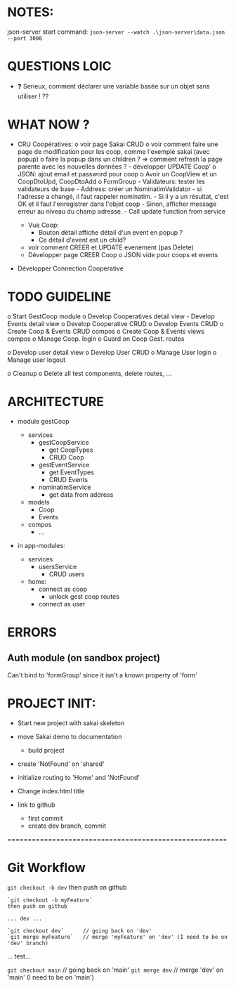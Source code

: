 # NOTES:
json-server start command:
`json-server --watch .\json-server\data.json --port 3000`


# QUESTIONS LOIC
- ❓ Serieux, comment déclarer une variable basée sur un objet sans utiliser ! ??

# WHAT NOW ?
- CRU Coopératives:
	o voir page Sakai CRUD
		o voir comment faire une page de modification pour les coop, comme l'exemple sakai (avec popup)
		o faire la popup dans un children ? => comment refresh la page parente avec les nouvelles données ?
		- développer UPDATE Coop'
			o JSON: ajout email et password pour coop
			o Avoir un CoopView et un CoopDtoUpd, CoopDtoAdd
			o FormGroup
			- Validateurs: tester les validateurs de base
			- Address: créer un NominatimValidator
				- si l'adresse a changé, il faut rappeler nominatim. 
					- Si il y a un résultat, c'est OK et il faut l'enregistrer dans l'objet coop
					- Sinon, afficher message erreur au niveau du champ adresse.
			- Call update function from service

	- Vue Coop:
		- Bouton détail affiche détail d'un event en popup ?
		- Ce détail d'event est un child?
	- voir comment CREER et UPDATE evenement (pas Delete)
	- Développer page CREER Coop
	o JSON vide pour coops et events

- Développer Connection Cooperative

# TODO GUIDELINE
o Start GestCoop module
	o Develop Cooperatives detail view
	- Develop Events detail view
	o Develop Cooperative CRUD
	o Develop Events CRUD
o Create Coop & Events CRUD compos
o Create Coop & Events views compos 
o Manage Coop. login
	o Guard on Coop Gest. routes

o Develop user detail view
o Develop User CRUD
o Manage User login
o Manage user logout

o Cleanup
	o Delete all test components, delete routes, ...

# ARCHITECTURE
- module gestCoop
	- services
		- gestCoopService
			- get CoopTypes
			- CRUD Coop
		- gestEventService
			- get EventTypes
			- CRUD Events
		- nominatimService
			- get data from address
	- models
		- Coop
		- Events
	- compos
		- ...

- in app-modules:
	- services
		- usersService
			- CRUD users
	- home: 
		- connect as coop
			- unlock gest coop routes
		- connect as user


# ERRORS
## Auth module (on sandbox project)
Can't bind to 'formGroup' since it isn't a known property of 'form'


# PROJECT INIT: 
- Start new project with sakai skeleton
- move Sakai demo to documentation
	- build project
- create 'NotFound' on 'shared'
- initialize routing to 'Home' and 'NotFound'

- Change index.html title

- link to github
	- first commit
	- create dev branch, commit

======================================================

# Git Workflow
`git checkout -b dev`
then push on github

	`git checkout -b myFeature`
	then push on github

	... dev ...

	`git checkout dev`		// going back on 'dev'
	`git merge myFeature` 	// merge 'myFeature' on 'dev' (I need to be on 'dev' branch)

... test...

`git checkout main` 		// going back on 'main'
`git merge dev` 			// merge 'dev' on 'main' (I need to be on 'main')
